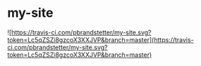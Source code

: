 # my-site

![https://travis-ci.com/pbrandstetter/my-site.svg?token=Lc5qZSZi8gzcoX3XXJVP&branch=master](https://travis-ci.com/pbrandstetter/my-site.svg?token=Lc5qZSZi8gzcoX3XXJVP&branch=master)
